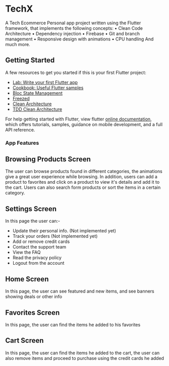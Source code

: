 # TechX

A Tech Ecommerce Personal app project written using the Flutter framework, that implements the following concepts:
• Clean Code Architecture
• Dependency injection
• Firebase
• Git and branch management
• Responsive design with animations
• CPU handling
And much more.

## Getting Started

A few resources to get you started if this is your first Flutter project:

- [Lab: Write your first Flutter app](https://flutter.dev/docs/get-started/codelab)
- [Cookbook: Useful Flutter samples](https://flutter.dev/docs/cookbook)
- [Bloc State Management](https://www.youtube.com/watch?v=THCkkQ-V1-8)
- [Freezed](https://www.youtube.com/watch?v=ApvMmTrBaFI)
- [Clean Architecture](https://betterprogramming.pub/flutter-clean-architecture-test-driven-development-practical-guide-445f388e8604)
- [TDD Clean Architecture](https://www.youtube.com/watch?v=KjE2IDphA_U&list=PLB6lc7nQ1n4iYGE_khpXRdJkJEp9WOech)

For help getting started with Flutter, view flutter
[online documentation](https://flutter.dev/docs), which offers tutorials,
samples, guidance on mobile development, and a full API reference.

### App Features

## Browsing Products Screen
 The user can browse products found in different categories, the animations give a great user experience while browsing.
 In addition, users can add a product to favorites and click on a product to view it's details and add it to the cart.
 Users can also search form products or sort the items in a certain category.

## Settings Screen
 In this page the user can:-
 - Update their personal info. (Not implemented yet)
 - Track your orders (Not implemented yet)
 - Add or remove credit cards
 - Contact the support team
 - View the FAQ
 - Read the privacy policy
 - Logout from the account

## Home Screen
 In this page, the user can see featured and new items, and see banners showing deals or other info

## Favorites Screen
 In this page, the user can find the items he added to his favorites

## Cart Screen
 In this page, the user can find the items he added to the cart, the user can also remove items and proceed to purchase
 using the credit cards he added